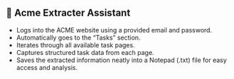## 🤖 Acme Extracter Assistant

- Logs into the ACME website using a provided email and password.
- Automatically goes to the “Tasks” section.
- Iterates through all available task pages.
- Captures structured task data from each page.
- Saves the extracted information neatly into a Notepad (.txt) file for easy access and analysis.

